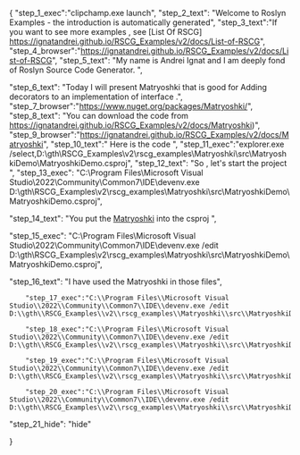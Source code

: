 {
    "step_1_exec":"clipchamp.exe launch",
    "step_2_text": "Welcome to Roslyn Examples - the introduction is automatically generated",
    "step_3_text":"If you want to see more examples , see  [List Of RSCG] https://ignatandrei.github.io/RSCG_Examples/v2/docs/List-of-RSCG",
    "step_4_browser":"https://ignatandrei.github.io/RSCG_Examples/v2/docs/List-of-RSCG",
    "step_5_text": "My name is Andrei Ignat and I am deeply fond of Roslyn Source Code Generator. ",

"step_6_text": "Today I will present Matryoshki  that is good for Adding decorators to an implementation of interface .",
"step_7_browser":"https://www.nuget.org/packages/Matryoshki/",
"step_8_text": "You can download the code from https://ignatandrei.github.io/RSCG_Examples/v2/docs/Matryoshki)",
"step_9_browser":"https://ignatandrei.github.io/RSCG_Examples/v2/docs/Matryoshki",
"step_10_text":" Here is the code ",
"step_11_exec":"explorer.exe /select,D:\\gth\\RSCG_Examples\\v2\\rscg_examples\\Matryoshki\\src\\MatryoshkiDemo\\MatryoshkiDemo.csproj",
"step_12_text": "So , let's start the project ",
"step_13_exec": "C:\\Program Files\\Microsoft Visual Studio\\2022\\Community\\Common7\\IDE\\devenv.exe D:\\gth\\RSCG_Examples\\v2\\rscg_examples\\Matryoshki\\src\\MatryoshkiDemo\\MatryoshkiDemo.csproj",

"step_14_text": "You put the  [Matryoshki](https://www.nuget.org/packages/Matryoshki/) into the csproj ",

"step_15_exec": "C:\\Program Files\\Microsoft Visual Studio\\2022\\Community\\Common7\\IDE\\devenv.exe /edit D:\\gth\\RSCG_Examples\\v2\\rscg_examples\\Matryoshki\\src\\MatryoshkiDemo\\MatryoshkiDemo.csproj",

"step_16_text": "I have used the Matryoshki in those files",


        "step_17_exec":"C:\\Program Files\\Microsoft Visual Studio\\2022\\Community\\Common7\\IDE\\devenv.exe /edit D:\\gth\\RSCG_Examples\\v2\\rscg_examples\\Matryoshki\\src\\MatryoshkiDemo\\Person.cs",
    
        "step_18_exec":"C:\\Program Files\\Microsoft Visual Studio\\2022\\Community\\Common7\\IDE\\devenv.exe /edit D:\\gth\\RSCG_Examples\\v2\\rscg_examples\\Matryoshki\\src\\MatryoshkiDemo\\IPerson.cs",
    
        "step_19_exec":"C:\\Program Files\\Microsoft Visual Studio\\2022\\Community\\Common7\\IDE\\devenv.exe /edit D:\\gth\\RSCG_Examples\\v2\\rscg_examples\\Matryoshki\\src\\MatryoshkiDemo\\AddLog.cs",
    
        "step_20_exec":"C:\\Program Files\\Microsoft Visual Studio\\2022\\Community\\Common7\\IDE\\devenv.exe /edit D:\\gth\\RSCG_Examples\\v2\\rscg_examples\\Matryoshki\\src\\MatryoshkiDemo\\Program.cs",
    
"step_21_hide": "hide"


}